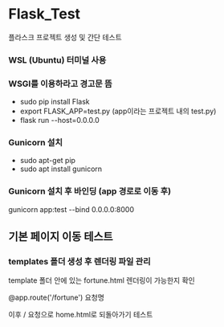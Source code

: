 # Flask_Test

플라스크 프로젝트 생성 및 간단 테스트

### WSL (Ubuntu) 터미널 사용

### WSGI를 이용하라고 경고문 뜸
* sudo pip install Flask
* export FLASK_APP=test.py (app이라는 프로젝트 내의 test.py)
* flask run --host=0.0.0.0 

### Gunicorn 설치
* sudo apt-get pip
* sudo apt install gunicorn

### Gunicorn 설치 후 바인딩 (app 경로로 이동 후)
gunicorn app:test --bind 0.0.0.0:8000

## 기본 페이지 이동 테스트

### templates 폴더 생성 후 렌더링 파일 관리

template 폴더 안에 있는 fortune.html 렌더링이 가능한지 확인

@app.route('/fortune') 요청명

이후 / 요청으로 home.html로 되돌아가기 테스트

